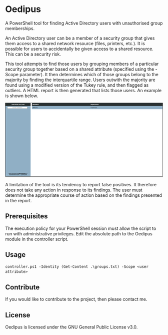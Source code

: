 # Oedipus
A PowerShell tool for finding Active Directory users with unauthorised group memberships.

An Active Directory user can be a member of a security group that gives them access to a shared network resource (files, printers, etc.). It is possible for users to accidentally be given access to a shared resource. This can be a security risk.

This tool attempts to find those users by grouping members of a particular security group together based on a shared attribute (specified using the -Scope parameter). It then determines which of those groups belong to the majority by finding the interquartile range. Users outwith the majority are found using a modified version of the Tukey rule, and then flagged as outliers. A HTML report is then generated that lists those users. An example is shown below.

![output](https://github.com/SpuriousKelpie/Oedipus/blob/master/output.png)

A limitation of the tool is its tendency to report false positives. It therefore does not take any action in response to its findings. The user must determine the appropriate course of action based on the findings presented in the report.

## Prerequisites
The execution policy for your PowerShell session must allow the script to run with administrative privileges. Edit the absolute path to the Oedipus module in the controller script.

## Usage
```
controller.ps1 -Identity (Get-Content .\groups.txt) -Scope <user attribute>
```

## Contribute
If you would like to contribute to the project, then please contact me.

## License
Oedipus is licensed under the GNU General Public License v3.0.
